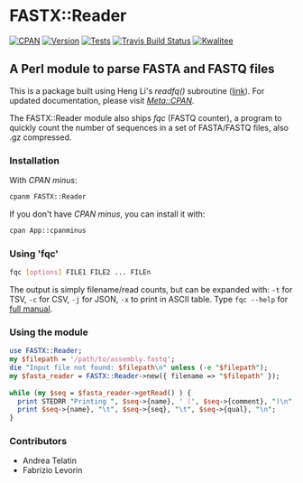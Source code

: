 # FASTX::Reader
[![CPAN](https://img.shields.io/badge/CPAN-FASTX::Reader-1abc9c.svg)](https://metacpan.org/pod/FASTX::Reader)
[![Version](https://img.shields.io/cpan/v/FASTX-Reader.svg)](https://metacpan.org/pod/FASTX::Reader)
[![Tests](https://img.shields.io/badge/Tests-Grid-1abc9c.svg)](https://www.cpantesters.org/distro/F/FASTX-Reader.html)
[![Travis Build Status](https://travis-ci.org/telatin/FASTQ-Parser.svg?branch=master)](https://travis-ci.org/telatin/FASTQ-Parser)
[![Kwalitee](https://cpants.cpanauthors.org/release/PROCH/FASTX-Reader-0.05.svg)](https://cpants.cpanauthors.org/release/PROCH/FASTX-Reader-0.60)

## A Perl module to parse FASTA and FASTQ files

This is a package built using Heng Li's _readfq()_ subroutine ([link](https://github.com/lh3/readfq)). For updated documentation, please visit _[Meta::CPAN](https://metacpan.org/pod/FASTX::Reader)_.

The FASTX::Reader module also ships _fqc_ (FASTQ counter), a program to quickly count the number of sequences in a set of FASTA/FASTQ files, also .gz compressed.

### Installation

With _CPAN minus_:
```bash
cpanm FASTX::Reader
```

If you don't have _CPAN minus_, you can install it with:
```bash
cpan App::cpanminus
```

### Using 'fqc'
```bash
fqc [options] FILE1 FILE2 ... FILEn
```

The output is simply filename/read counts, but can be expanded with: `-t` for TSV, `-c` for CSV, `-j` for JSON, `-x` to print in ASCII table.
Type `fqc --help` for [full manual](https://metacpan.org/pod/distribution/FASTX-Reader/bin/fqc).

### Using the module

```perl
use FASTX::Reader;
my $filepath = '/path/to/assembly.fastq';
die "Input file not found: $filepath\n" unless (-e "$filepath");
my $fasta_reader = FASTX::Reader->new({ filename => "$filepath" });
 
while (my $seq = $fasta_reader->getRead() ) {
  print STEDRR "Printing ", $seq->{name}, ' (', $seq->{comment}, ")\n";
  print $seq->{name}, "\t", $seq->{seq}, "\t", $seq->{qual}, "\n";
}
```

### Contributors

  - Andrea Telatin
  - Fabrizio Levorin
